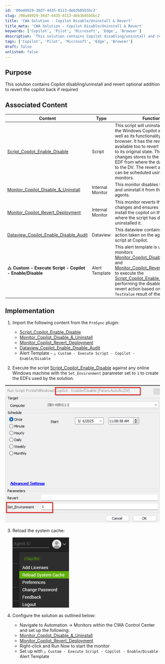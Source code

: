 ```yaml
---
id: '00a48929-36d7-4435-8113-deb3b05b5bc2'
slug: /00a48929-36d7-4435-8113-deb3b05b5bc2
title: 'CWA Solution - Copilot Disable/Uninstall & Revert'
title_meta: 'CWA Solution - Copilot Disable/Uninstall & Revert'
keywords: ['Copilot', 'Pilot', 'Microsoft', 'Edge', 'Browser']
description: 'This solution contains Copilot disabling/uninstall and revert optional addition to revert the copilot back if required'
tags: ['Copilot', 'Pilot', 'Microsoft', 'Edge', 'Browser']
draft: false
unlisted: false
---
```


## Purpose
This solution contains Copilot disabling/uninstall and revert optional addition to revert the copilot back if required

## Associated Content

| Content                                                                 | Type               | Function                                                                                      |
|-------------------------------------------------------------------------|--------------------|-----------------------------------------------------------------------------------------------|
| [Script_Copilot_Enable_Disable](/docs/42e9ec1d-84df-11ef-8a0f-8600008a66b7)                                  | Script             | This script will uninstall and disable the Windows Copilot application as well as its functionality in the Edge browser. It has the revert option available too to revert the changes to its original state. The Copilot changes stores to the computer-EDF from where the data populates to the DV. The revert and disable can be scheduled using Autofix monitors. |
| [Monitor_Copilot_Disable_&_Uninstall](/docs/d87e16ae-34f2-43ba-a84d-061abc69d716)                    | Internal Monitor   | This monitor disables the copilot and uninstall it from the detected agents.                  |
| [Monitor_Copilot_Revert_Deployment](/docs/5dc486d6-d03e-4a76-a1b9-b5cd68c5b2a2)                        | Internal Monitor   | This monitor reverts the copilot changes and ensures to enable and install the copilot on the agents where the script has disabled and uninstalled it. |
| [Dataview_Copilot_Enable_Disable_Audit](/docs/eaa46853-c09b-439a-a06b-6388c0a758b6)                                   | Dataview           | This dataview contains the detail of action taken on the agent by the script at Copilot.      |
| **△ Custom - Execute Script - Copilot - Enable/Disable**                  | Alert Template     | This alert template is used in both monitors [Monitor_Copilot_Disable_&_Uninstall](/docs/d87e16ae-34f2-43ba-a84d-061abc69d716) and [Monitor_Copilot_Revert_Deployment](/docs/5dc486d6-d03e-4a76-a1b9-b5cd68c5b2a2) to execute the [Script_Copilot_Enable_Disable](/docs/42e9ec1d-84df-11ef-8a0f-8600008a66b7) for performing the disable/uninstall or revert action based on the `TestValue` result of the monitor. |

## Implementation

1. Import the following content from the `ProSync` plugin:
   - [Script_Copilot_Enable_Disable](/docs/42e9ec1d-84df-11ef-8a0f-8600008a66b7)
   - [Monitor_Copilot_Disable_&_Uninstall](/docs/d87e16ae-34f2-43ba-a84d-061abc69d716) 
   - [Monitor_Copilot_Revert_Deployment](/docs/5dc486d6-d03e-4a76-a1b9-b5cd68c5b2a2)
   - [Dataview_Copilot_Enable_Disable_Audit](/docs/eaa46853-c09b-439a-a06b-6388c0a758b6)
   - Alert Template - `△ Custom - Execute Script - Copilot - Enable/Disable`

2. Execute the script [Script_Copilot_Enable_Disable](/docs/42e9ec1d-84df-11ef-8a0f-8600008a66b7) against any online Windows machine with the `Set_Environment` parameter set to `1` to create the EDFs used by the solution.
   
![Set_Envrionment](<../../static/img/docs/CWA Solution - Copilot Disable-Uninstall & Revert/image.png>)

3. Reload the system cache:

   ![Image](../../static/img/C2R-Update-Channel/image_2.png)

4. Configure the solution as outlined below:
   - Navigate to Automation → Monitors within the CWA Control Center and set up the following:
   - [Monitor_Copilot_Disable_&_Uninstall](/docs/d87e16ae-34f2-43ba-a84d-061abc69d716) 
   - [Monitor_Copilot_Revert_Deployment](/docs/5dc486d6-d03e-4a76-a1b9-b5cd68c5b2a2)
   - Right-click and Run Now to start the monitor
   - Set up with `△ Custom - Execute Script - Copilot - Enable/Disable` Alert Template
